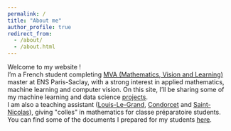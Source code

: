 ```yaml
---
permalink: /
title: "About me"
author_profile: true
redirect_from: 
  - /about/
  - /about.html
---
```


Welcome to my website !\
I’m a French student completing [MVA (Mathematics, Vision and Learning)](https://www.master-mva.com/) master at ENS Paris-Saclay, with a strong interest in applied mathematics, machine learning and computer vision. On this site, I’ll be sharing some of my machine learning and data science [projects](/projects).\
I am also a teaching assistant ([Louis-Le-Grand](https://fr.wikipedia.org/wiki/Lyc%C3%A9e_Louis-le-Grand), [Condorcet](https://fr.wikipedia.org/wiki/Lyc%C3%A9e_Condorcet) and [Saint-Nicolas](https://fr.wikipedia.org/wiki/Lyc%C3%A9e_Saint-Nicolas_(Paris))), giving "colles" in mathematics for classe préparatoire students. You can find some of the documents I prepared for my students [here](/teaching).
